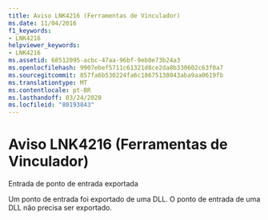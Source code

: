 ```yaml
---
title: Aviso LNK4216 (Ferramentas de Vinculador)
ms.date: 11/04/2016
f1_keywords:
- LNK4216
helpviewer_keywords:
- LNK4216
ms.assetid: 68512095-acbc-47aa-96bf-9eb0e73b24a3
ms.openlocfilehash: 9907ebef5711c61321d8ce2da8b330602c63f0a7
ms.sourcegitcommit: 857fa6b530224fa6c18675138043aba9aa0619fb
ms.translationtype: MT
ms.contentlocale: pt-BR
ms.lasthandoff: 03/24/2020
ms.locfileid: "80193843"
---
```

# <a name="linker-tools-warning-lnk4216"></a>Aviso LNK4216 (Ferramentas de Vinculador)

Entrada de ponto de entrada exportada

Um ponto de entrada foi exportado de uma DLL. O ponto de entrada de uma DLL não precisa ser exportado.
